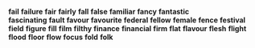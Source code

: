 **fail** 
**failure** 
**fair** 
**fairly** 
**fall** 
**false** 
**familiar** 
**fancy** 
**fantastic**  
**fascinating** 
**fault**
**favour** 
**favourite** 
**federal** 
**fellow** 
**female** 
**fence** 
**festival** 
**field** 
**figure** 
**fill** 
**film** 
**filthy** 
**finance** 
**financial** 
**firm** 
**flat** 
**flavour** 
**flesh** 
**flight** 
**flood** 
**floor** 
**flow** 
**focus** 
**fold** 
**folk** 